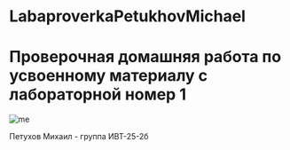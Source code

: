 # LabaproverkaPetukhovMichael

# Проверочная домашняя работа по усвоенному материалу с лабораторной номер 1

![me](https://sun9-57.userapi.com/s/v1/ig2/YP7_x4b8XCdByzFqhJE5gUvXZNC6drmZqiPvYxDhkowjcbiYstCSA1OMDe6BJOwvLOT0oCLP8mW3zx8kiiCi2k65.jpg?quality=95&as=32x43,48x64,72x96,108x144,160x213,240x320,360x480,480x640,540x720,640x853,720x960,1080x1440,1280x1707,1440x1920,1920x2560&from=bu&cs=1920x0 "это я у Набережной, вот")

Петухов Михаил - группа ИВТ-25-2б

